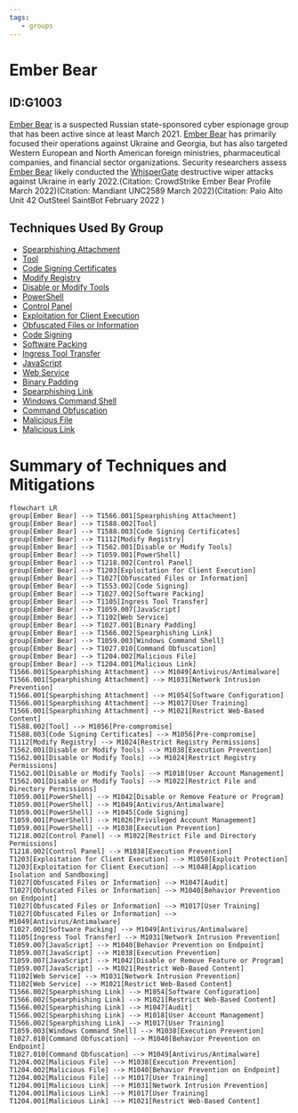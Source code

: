 ```yaml
---
tags:
   - groups
---
```

# Ember Bear
## ID:G1003
[Ember Bear](/mitre/groups/G1003) is a suspected Russian state-sponsored cyber espionage group that has been active since at least March 2021. [Ember Bear](/mitre/groups/G1003) has primarily focused their operations against Ukraine and Georgia, but has also targeted Western European and North American foreign ministries, pharmaceutical companies, and financial sector organizations. Security researchers assess [Ember Bear](/mitre/groups/G1003) likely conducted the [WhisperGate](/mitre/software/S0689) destructive wiper attacks against Ukraine in early 2022.(Citation: CrowdStrike Ember Bear Profile March 2022)(Citation: Mandiant UNC2589 March 2022)(Citation: Palo Alto Unit 42 OutSteel SaintBot February 2022 ) 
## Techniques Used By Group
* [Spearphishing Attachment](techniques/T1566/001)
* [Tool](techniques/T1588/002)
* [Code Signing Certificates](techniques/T1588/003)
* [Modify Registry](techniques/T1112)
* [Disable or Modify Tools](techniques/T1562/001)
* [PowerShell](techniques/T1059/001)
* [Control Panel](techniques/T1218/002)
* [Exploitation for Client Execution](techniques/T1203)
* [Obfuscated Files or Information](techniques/T1027)
* [Code Signing](techniques/T1553/002)
* [Software Packing](techniques/T1027/002)
* [Ingress Tool Transfer](techniques/T1105)
* [JavaScript](techniques/T1059/007)
* [Web Service](techniques/T1102)
* [Binary Padding](techniques/T1027/001)
* [Spearphishing Link](techniques/T1566/002)
* [Windows Command Shell](techniques/T1059/003)
* [Command Obfuscation](techniques/T1027/010)
* [Malicious File](techniques/T1204/002)
* [Malicious Link](techniques/T1204/001)

# Summary of Techniques and Mitigations
```mermaid
flowchart LR
group[Ember Bear] --> T1566.001[Spearphishing Attachment]
group[Ember Bear] --> T1588.002[Tool]
group[Ember Bear] --> T1588.003[Code Signing Certificates]
group[Ember Bear] --> T1112[Modify Registry]
group[Ember Bear] --> T1562.001[Disable or Modify Tools]
group[Ember Bear] --> T1059.001[PowerShell]
group[Ember Bear] --> T1218.002[Control Panel]
group[Ember Bear] --> T1203[Exploitation for Client Execution]
group[Ember Bear] --> T1027[Obfuscated Files or Information]
group[Ember Bear] --> T1553.002[Code Signing]
group[Ember Bear] --> T1027.002[Software Packing]
group[Ember Bear] --> T1105[Ingress Tool Transfer]
group[Ember Bear] --> T1059.007[JavaScript]
group[Ember Bear] --> T1102[Web Service]
group[Ember Bear] --> T1027.001[Binary Padding]
group[Ember Bear] --> T1566.002[Spearphishing Link]
group[Ember Bear] --> T1059.003[Windows Command Shell]
group[Ember Bear] --> T1027.010[Command Obfuscation]
group[Ember Bear] --> T1204.002[Malicious File]
group[Ember Bear] --> T1204.001[Malicious Link]
T1566.001[Spearphishing Attachment] --> M1049[Antivirus/Antimalware]
T1566.001[Spearphishing Attachment] --> M1031[Network Intrusion Prevention]
T1566.001[Spearphishing Attachment] --> M1054[Software Configuration]
T1566.001[Spearphishing Attachment] --> M1017[User Training]
T1566.001[Spearphishing Attachment] --> M1021[Restrict Web-Based Content]
T1588.002[Tool] --> M1056[Pre-compromise]
T1588.003[Code Signing Certificates] --> M1056[Pre-compromise]
T1112[Modify Registry] --> M1024[Restrict Registry Permissions]
T1562.001[Disable or Modify Tools] --> M1038[Execution Prevention]
T1562.001[Disable or Modify Tools] --> M1024[Restrict Registry Permissions]
T1562.001[Disable or Modify Tools] --> M1018[User Account Management]
T1562.001[Disable or Modify Tools] --> M1022[Restrict File and Directory Permissions]
T1059.001[PowerShell] --> M1042[Disable or Remove Feature or Program]
T1059.001[PowerShell] --> M1049[Antivirus/Antimalware]
T1059.001[PowerShell] --> M1045[Code Signing]
T1059.001[PowerShell] --> M1026[Privileged Account Management]
T1059.001[PowerShell] --> M1038[Execution Prevention]
T1218.002[Control Panel] --> M1022[Restrict File and Directory Permissions]
T1218.002[Control Panel] --> M1038[Execution Prevention]
T1203[Exploitation for Client Execution] --> M1050[Exploit Protection]
T1203[Exploitation for Client Execution] --> M1048[Application Isolation and Sandboxing]
T1027[Obfuscated Files or Information] --> M1047[Audit]
T1027[Obfuscated Files or Information] --> M1040[Behavior Prevention on Endpoint]
T1027[Obfuscated Files or Information] --> M1017[User Training]
T1027[Obfuscated Files or Information] --> M1049[Antivirus/Antimalware]
T1027.002[Software Packing] --> M1049[Antivirus/Antimalware]
T1105[Ingress Tool Transfer] --> M1031[Network Intrusion Prevention]
T1059.007[JavaScript] --> M1040[Behavior Prevention on Endpoint]
T1059.007[JavaScript] --> M1038[Execution Prevention]
T1059.007[JavaScript] --> M1042[Disable or Remove Feature or Program]
T1059.007[JavaScript] --> M1021[Restrict Web-Based Content]
T1102[Web Service] --> M1031[Network Intrusion Prevention]
T1102[Web Service] --> M1021[Restrict Web-Based Content]
T1566.002[Spearphishing Link] --> M1054[Software Configuration]
T1566.002[Spearphishing Link] --> M1021[Restrict Web-Based Content]
T1566.002[Spearphishing Link] --> M1047[Audit]
T1566.002[Spearphishing Link] --> M1018[User Account Management]
T1566.002[Spearphishing Link] --> M1017[User Training]
T1059.003[Windows Command Shell] --> M1038[Execution Prevention]
T1027.010[Command Obfuscation] --> M1040[Behavior Prevention on Endpoint]
T1027.010[Command Obfuscation] --> M1049[Antivirus/Antimalware]
T1204.002[Malicious File] --> M1038[Execution Prevention]
T1204.002[Malicious File] --> M1040[Behavior Prevention on Endpoint]
T1204.002[Malicious File] --> M1017[User Training]
T1204.001[Malicious Link] --> M1031[Network Intrusion Prevention]
T1204.001[Malicious Link] --> M1017[User Training]
T1204.001[Malicious Link] --> M1021[Restrict Web-Based Content]
```